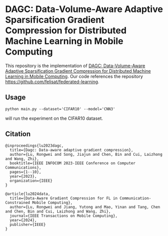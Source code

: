# DAGC: Data-Volume-Aware Adaptive Sparsification Gradient Compression for Distributed Machine Learning in Mobile Computing

This repository is the implementation of  [DAGC: Data-Volume-Aware Adaptive Sparsification Gradient Compression for Distributed Machine Learning in Mobile Computing](https://arxiv.org/abs/2311.07324). Our code references the repository https://github.com/felisat/federated-learning.

## Usage

`python main.py --dataset='CIFAR10' --model='CNN3'`

will run the experiment on the CIFAR10 dataset.

## Citation

```
@inproceedings{lu2023dagc,
  title={Dagc: Data-aware adaptive gradient compression},
  author={Lu, Rongwei and Song, Jiajun and Chen, Bin and Cui, Laizhong and Wang, Zhi},
  booktitle={IEEE INFOCOM 2023-IEEE Conference on Computer Communications},
  pages={1--10},
  year={2023},
  organization={IEEE}
}

​@article{lu2024data,
  title={Data-Aware Gradient Compression for FL in Communication-Constrained Mobile Computing},
  author={Lu, Rongwei and Jiang, Yutong and Mao, Yinan and Tang, Chen and Chen, Bin and Cui, Laizhong and Wang, Zhi},
  journal={IEEE Transactions on Mobile Computing},
  year={2024},
  publisher={IEEE}
}
```
